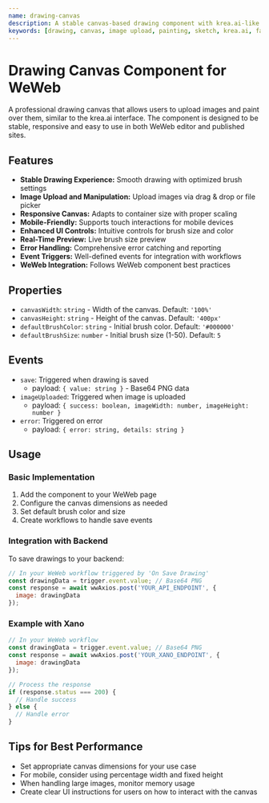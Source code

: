 ```yaml
---
name: drawing-canvas
description: A stable canvas-based drawing component with krea.ai-like image editing functionality, allowing users to draw over uploaded images and save the result
keywords: [drawing, canvas, image upload, painting, sketch, krea.ai, fabric.js]
---
```


# Drawing Canvas Component for WeWeb

A professional drawing canvas that allows users to upload images and paint over them, similar to the krea.ai interface. The component is designed to be stable, responsive and easy to use in both WeWeb editor and published sites.

## Features

- **Stable Drawing Experience:** Smooth drawing with optimized brush settings
- **Image Upload and Manipulation:** Upload images via drag & drop or file picker
- **Responsive Canvas:** Adapts to container size with proper scaling
- **Mobile-Friendly:** Supports touch interactions for mobile devices
- **Enhanced UI Controls:** Intuitive controls for brush size and color
- **Real-Time Preview:** Live brush size preview
- **Error Handling:** Comprehensive error catching and reporting
- **Event Triggers:** Well-defined events for integration with workflows
- **WeWeb Integration:** Follows WeWeb component best practices

## Properties

- `canvasWidth`: `string` - Width of the canvas. Default: `'100%'`
- `canvasHeight`: `string` - Height of the canvas. Default: `'400px'`
- `defaultBrushColor`: `string` - Initial brush color. Default: `'#000000'`
- `defaultBrushSize`: `number` - Initial brush size (1-50). Default: `5`

## Events

- `save`: Triggered when drawing is saved
  - payload: `{ value: string }` - Base64 PNG data
- `imageUploaded`: Triggered when image is uploaded
  - payload: `{ success: boolean, imageWidth: number, imageHeight: number }`
- `error`: Triggered on error
  - payload: `{ error: string, details: string }`

## Usage

### Basic Implementation

1. Add the component to your WeWeb page
2. Configure the canvas dimensions as needed
3. Set default brush color and size
4. Create workflows to handle save events

### Integration with Backend

To save drawings to your backend:

```javascript
// In your WeWeb workflow triggered by 'On Save Drawing'
const drawingData = trigger.event.value; // Base64 PNG
const response = await wwAxios.post('YOUR_API_ENDPOINT', {
  image: drawingData
});
```

### Example with Xano

```javascript
// In your WeWeb workflow
const drawingData = trigger.event.value; // Base64 PNG
const response = await wwAxios.post('YOUR_XANO_ENDPOINT', {
  image: drawingData
});

// Process the response
if (response.status === 200) {
  // Handle success
} else {
  // Handle error
}
```

## Tips for Best Performance

- Set appropriate canvas dimensions for your use case
- For mobile, consider using percentage width and fixed height
- When handling large images, monitor memory usage
- Create clear UI instructions for users on how to interact with the canvas